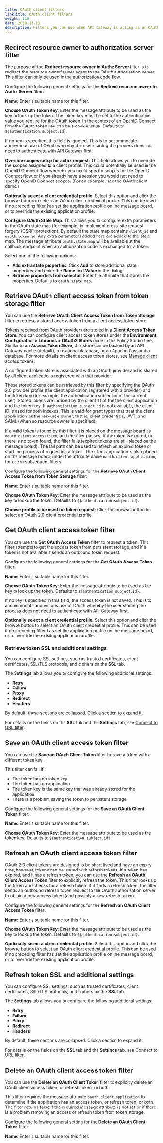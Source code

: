 ```yaml
---
title: OAuth client filters
linkTitle: OAuth client filters
weight: 110
date: 2019-11-18
description: Filters you can use when API Gateway is acting as an OAuth client.
---
```


## Redirect resource owner to authorization server filter

The purpose of the **Redirect resource owner to Authz Server** filter is to redirect the resource owner's user agent to the OAuth authorization server. This filter can only be used in the authorization code flow.

Configure the following general settings for the **Redirect resource owner to Authz Server** filter:

**Name**:
Enter a suitable name for this filter.

**Choose OAuth Token Key**:
Enter the message attribute to be used as the key to look up the token. The token key must be set to the authentication value you require for the OAuth token. In the context of an OpenID Connect flow the OAuth token key can be a cookie value. Defaults to `${authentication.subject.id}`.

If no key is specified, this field is ignored. This is to accommodate anonymous use of OAuth whereby the user starting the process does not need to authenticate with API Gateway first.

**Override scopes setup for authz request**:
This field allows you to override the scopes assigned to a client profile. This could potentially be used in the OpenID Connect flow whereby you could specify scopes for the OpenID Connect flow, or if you already have a session you would not need to specify OpenID Connect scopes. (For an example, see the OAuth client demo.)

**Optionally select a client credential profile**:
Select this option and click the browse button to select an OAuth client credential profile. This can be used if no preceding filter has set the application profile on the message board, or to override the existing application profile.

**Configure OAuth State Map**:
This allows you to configure extra parameters in the OAuth state map (for example, to implement cross-site request forgery (CSRF) protection). By default the state map contains `client_id`
and `oauth.token.id`. Any extra parameters added here are added to the state map. The message attribute `oauth.state.map`
will be available at the callback endpoint when an authorization code is exchanged for a token.

Select one of the following options:

* **Add extra state properties**:
Click **Add** to store additional state properties, and enter the **Name** and **Value** in the dialog.
* **Retrieve properties from selector**:
Enter the attribute that stores the properties. Defaults to `oauth.state.map`.

## Retrieve OAuth client access token from token storage filter

You can use the **Retrieve OAuth Client Access Token from Token Storage** filter to retrieve a stored access token from a client access token store.

Tokens received from OAuth providers are stored in a **Client Access Token Store**. You can configure client access token stores under the **Environment Configuration > Libraries > OAuth2 Stores** node in the Policy Studio tree. Similar to an **Access Token Store**, this store can be backed by an API Gateway cache (default), a relational database, or an Apache Cassandra database. For more details on client access token stores, see [Manage client access tokens](/docs/apim_policydev/apigw_oauth/gw_oauth_client/#manage-client-access-tokens).

A configured token store is associated with an OAuth provider and is shared by all client applications registered with that provider.

These stored tokens can be retrieved by this filter by specifying the OAuth 2.0 provider profile (the client application registered with a provider) and the token key (for example, the authentication subject id of the current user). Stored tokens are indexed by the client ID of the the client application and the token key. If `authentication.subject.id` is not available, the client ID is used for both indexes. This is valid for grant types that treat the client application as the resource owner, that is, client credentials, JWT, and SAML (when no resource owner is specified).

If a valid token is found by this filter it is placed on the message board as `oauth.client.accesstoken`, and the filter passes. If the token is expired, or there is no token found, the filter fails (expired tokens are still placed on the message board). The fail path can be used to refresh an expired token or start the process of requesting a token. The client application is also placed on the message board, under the attribute name `oauth.client.application`, for use in subsequent filters.

Configure the following general settings for the **Retrieve OAuth Client Access Token from Token Storage** filter:

**Name**:
Enter a suitable name for this filter.

**Choose OAuth Token Key**:
Enter the message attribute to be used as the key to lookup the token. Defaults to `${authentication.subject.id}`.

**Choose profile to be used for token request**:
Click the browse button to select an OAuth 2.0 client credential profile.

## Get OAuth client access token filter

You can use the **Get OAuth Access Token** filter to request a token. This filter attempts to get the access token from persistent storage, and if a token is not available it sends an outbound token request.

Configure the following general settings for the **Get OAuth Access Token** filter:

**Name**:
Enter a suitable name for this filter.

**Choose OAuth Token Key**:
Enter the message attribute to be used as the key to look up the token. Defaults to `${authentication.subject.id}`.

If no key is specified in this field, the access token is not saved. This is to accommodate anonymous use of OAuth whereby the user starting the process does not need to authenticate with API Gateway first.

**Optionally select a client credential profile**:
Select this option and click the browse button to select an OAuth client credential profile. This can be used if no preceding filter has set the application profile on the message board, or to override the existing application profile.

### Retrieve token SSL and additional settings

You can configure SSL settings, such as trusted certificates, client certificates, SSL/TLS protocols, and ciphers on the **SSL** tab.

The **Settings** tab allows you to configure the following additional settings:

* **Retry**
* **Failure**
* **Proxy**
* **Redirect**
* **Headers**

By default, these sections are collapsed. Click a section to expand it.

For details on the fields on the **SSL** tab and the **Settings** tab, see [Connect to URL filter](/docs/apim_policydev/apigw_polref/routing_common/#connect-to-url-filter).

## Save an OAuth client access token filter

You can use the **Save an OAuth Client Token** filter to save a token with a different token key.

This filter can fail if:

* The token has no token key
* The token has no application
* The token key is the same key that was already stored for the application
* There is a problem saving the token to persistent storage

Configure the following general settings for the **Save an OAuth Client Token** filter:

**Name**:
Enter a suitable name for this filter.

**Choose OAuth Token Key**:
Enter the message attribute to be used as the token key. Defaults to `${authentication.subject.id}`.

## Refresh an OAuth client access token filter

OAuth 2.0 client tokens are designed to be short lived and have an expiry time, however, tokens can be issued with refresh tokens. If a token has expired, and it has a refresh token, you can use the **Refresh an OAuth Client Access Token** filter to explicitly refresh the token. This filter looks up the token and checks for a refresh token. If it finds a refresh token, the filter sends an outbound refresh token request to the OAuth authorization server to obtain a new access token (and possibly a new refresh token).

Configure the following general settings for the **Refresh an OAuth Client Access Token** filter:

**Name**:
Enter a suitable name for this filter.

**Choose OAuth Token Key**:
Enter the message attribute to be used as the key to lookup the token. Defaults to `${authentication.subject.id}`.

**Optionally select a client credential profile**:
Select this option and click the browse button to select an OAuth client credential profile. This can be used if no preceding filter has set the application profile on the message board, or to override the existing application profile.

## Refresh token SSL and additional settings

You can configure SSL settings, such as trusted certificates, client certificates, SSL/TLS protocols, and ciphers on the **SSL**
tab.

The **Settings**
tab allows you to configure the following additional settings:

* **Retry**
* **Failure**
* **Proxy**
* **Redirect**
* **Headers**

By default, these sections are collapsed. Click a section to expand it.

For details on the fields on the **SSL** tab and the **Settings** tab, see [Connect to URL filter](/docs/apim_policydev/apigw_polref/routing_common/#connect-to-url-filter).

## Delete an OAuth client access token filter

You can use the **Delete an OAuth Client Token** filter to explicitly delete an OAuth client access token, or refresh token, or both.

This filter requires the message attribute `oauth.client.application` to determine if the application has an access token, or refresh token, or both. The filter returns false if the required message attribute is not set or if there is a problem removing an access or refresh token from token storage.

Configure the following general setting for the **Delete an OAuth Client Token** filter:

**Name**:
Enter a suitable name for this filter.
